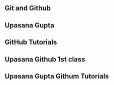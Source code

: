 ## Git and Github

## Upasana Gupta

## GitHub Tutorials

## Upasana Github 1st class
## Upasana Gupta Githum Tutorials
